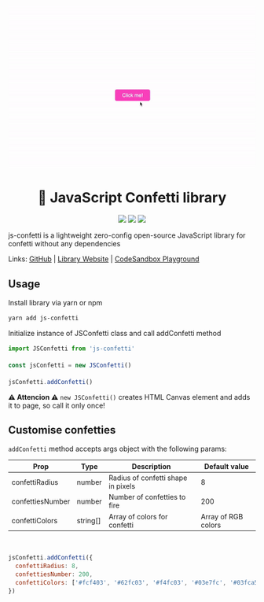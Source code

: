 

<p align="center"><img src="app-demo.gif" /></p>


<h1 align="center">🎉 JavaScript Confetti library</h1>

<p align="center">
  <a href="https://badge.fury.io/js/js-confetti.svg">
    <img src="https://badge.fury.io/js/js-confetti.svg"></a>
  <a href="https://img.shields.io/npm/dw/js-confetti">
    <img src="https://img.shields.io/npm/dw/js-confetti"></a>
  <a href="https://img.shields.io/bundlephobia/minzip/js-confetti">
    <img src="https://img.shields.io/bundlephobia/minzip/js-confetti"></a>
</p>

js-confetti is a lightweight zero-config open-source JavaScript library for confetti without any dependencies

Links: [GitHub](https://github.com/loonywizard/js-confetti) | [Library Website](https://loonywizard.github.io/js-confetti/) | [CodeSandbox Playground](https://codesandbox.io/s/confetti-vanilla-js-r5kqi)

## Usage

Install library via yarn or npm

```sh
yarn add js-confetti
```

Initialize instance of JSConfetti class and call addConfetti method

```js
import JSConfetti from 'js-confetti'

const jsConfetti = new JSConfetti()

jsConfetti.addConfetti()
```

**⚠️ Attencion ⚠️** `new JSConfetti()` creates HTML Canvas element and adds it to page, so call it only once!

## Customise confetties

`addConfetti` method accepts args object with the following params:

| Prop             | Type        |  Description                             | Default value         |
| ---------------- | ----------- | ---------------------------------------- | --------------------- |
| confettiRadius   | number      | Radius of confetti shape in pixels       | 8                     |
| confettiesNumber | number      | Number of confetties to fire             | 200                   |
| confettiColors   | string[]    | Array of colors for confetti             | Array of RGB colors   |

<br/>

```js
jsConfetti.addConfetti({
  confettiRadius: 8,
  confettiesNumber: 200,
  confettiColors: ['#fcf403', '#62fc03', '#f4fc03', '#03e7fc', '#03fca5', '#a503fc', '#fc03ad', '#fc03c2']
})
```
